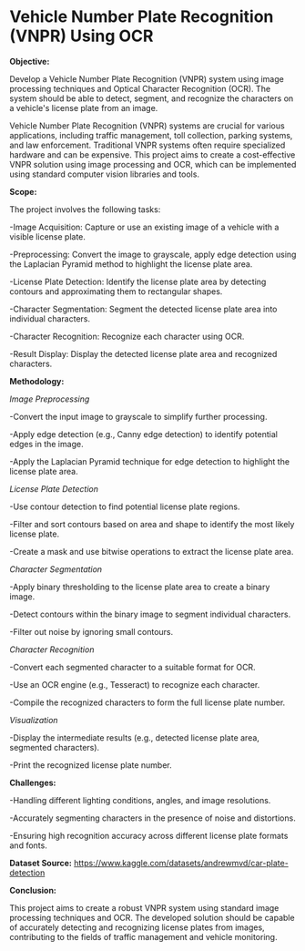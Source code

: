 # Vehicle Number Plate Recognition (VNPR) Using OCR

**Objective:**

Develop a Vehicle Number Plate Recognition (VNPR) system using image processing techniques and Optical Character Recognition (OCR). The system should be able to detect, segment, and recognize the characters on a vehicle's license plate from an image.

Vehicle Number Plate Recognition (VNPR) systems are crucial for various applications, including traffic management, toll collection, parking systems, and law enforcement. Traditional VNPR systems often require specialized hardware and can be expensive. This project aims to create a cost-effective VNPR solution using image processing and OCR, which can be implemented using standard computer vision libraries and tools.

**Scope:**

The project involves the following tasks:

-Image Acquisition: Capture or use an existing image of a vehicle with a visible license plate.

-Preprocessing: Convert the image to grayscale, apply edge detection using the Laplacian Pyramid method to highlight the license plate area.

-License Plate Detection: Identify the license plate area by detecting contours and approximating them to rectangular shapes.

-Character Segmentation: Segment the detected license plate area into individual characters.

-Character Recognition: Recognize each character using OCR.

-Result Display: Display the detected license plate area and recognized characters.

**Methodology:**

*Image Preprocessing*

-Convert the input image to grayscale to simplify further processing.

-Apply edge detection (e.g., Canny edge detection) to identify potential edges in the image.

-Apply the Laplacian Pyramid technique for edge detection to highlight the license plate area.

*License Plate Detection*

-Use contour detection to find potential license plate regions.

-Filter and sort contours based on area and shape to identify the most likely license plate.

-Create a mask and use bitwise operations to extract the license plate area.

*Character Segmentation*

-Apply binary thresholding to the license plate area to create a binary image.

-Detect contours within the binary image to segment individual characters.

-Filter out noise by ignoring small contours.

*Character Recognition*

-Convert each segmented character to a suitable format for OCR.

-Use an OCR engine (e.g., Tesseract) to recognize each character.

-Compile the recognized characters to form the full license plate number.

*Visualization*

-Display the intermediate results (e.g., detected license plate area, segmented characters).

-Print the recognized license plate number.

**Challenges:**

-Handling different lighting conditions, angles, and image resolutions.

-Accurately segmenting characters in the presence of noise and distortions.

-Ensuring high recognition accuracy across different license plate formats and fonts.

**Dataset Source:** https://www.kaggle.com/datasets/andrewmvd/car-plate-detection

**Conclusion:**

This project aims to create a robust VNPR system using standard image processing techniques and OCR. The developed solution should be capable of accurately detecting and recognizing license plates from images, contributing to the fields of traffic management and vehicle monitoring.
